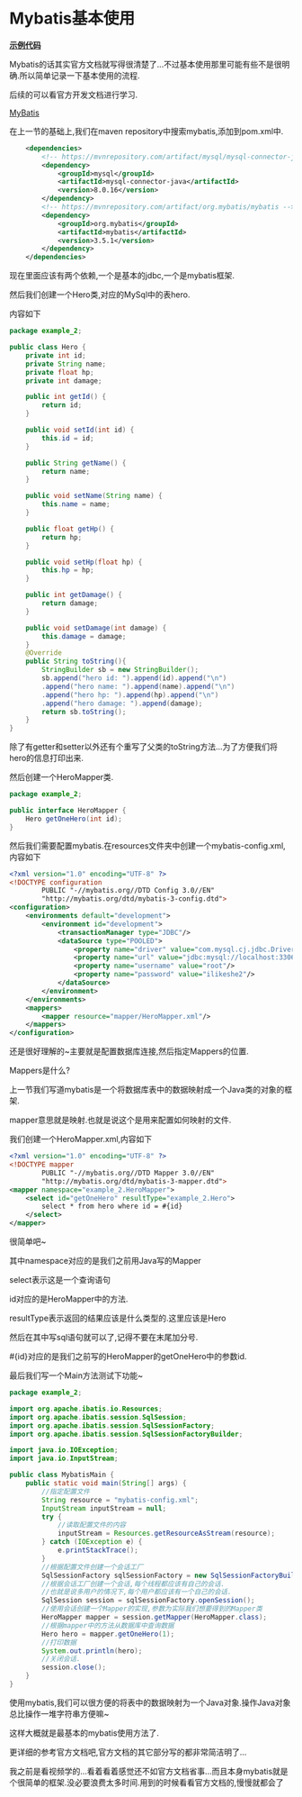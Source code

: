 # Mybatis基本使用

**[示例代码](https://github.com/songjunxia70223/JavaEE/tree/master/mybatis/src/main/java/example_2)**

Mybatis的话其实官方文档就写得很清楚了...不过基本使用那里可能有些不是很明确.所以简单记录一下基本使用的流程.

后续的可以看官方开发文档进行学习.

[MyBatis](http://www.mybatis.org/mybatis-3/zh/index.html)

在上一节的基础上,我们在maven repository中搜索mybatis,添加到pom.xml中.

```xml
	<dependencies>
        <!-- https://mvnrepository.com/artifact/mysql/mysql-connector-java -->
        <dependency>
            <groupId>mysql</groupId>
            <artifactId>mysql-connector-java</artifactId>
            <version>8.0.16</version>
        </dependency>
        <!-- https://mvnrepository.com/artifact/org.mybatis/mybatis -->
        <dependency>
            <groupId>org.mybatis</groupId>
            <artifactId>mybatis</artifactId>
            <version>3.5.1</version>
        </dependency>
    </dependencies>
```

现在里面应该有两个依赖,一个是基本的jdbc,一个是mybatis框架.

然后我们创建一个Hero类,对应的MySql中的表hero.

内容如下

```java
package example_2;

public class Hero {
    private int id;
    private String name;
    private float hp;
    private int damage;

    public int getId() {
        return id;
    }

    public void setId(int id) {
        this.id = id;
    }

    public String getName() {
        return name;
    }

    public void setName(String name) {
        this.name = name;
    }

    public float getHp() {
        return hp;
    }

    public void setHp(float hp) {
        this.hp = hp;
    }

    public int getDamage() {
        return damage;
    }

    public void setDamage(int damage) {
        this.damage = damage;
    }
    @Override
    public String toString(){
        StringBuilder sb = new StringBuilder();
        sb.append("hero id: ").append(id).append("\n")
        .append("hero name: ").append(name).append("\n")
        .append("hero hp: ").append(hp).append("\n")
        .append("hero damage: ").append(damage);
        return sb.toString();
    }
}
```

除了有getter和setter以外还有个重写了父类的toString方法...为了方便我们将hero的信息打印出来.

然后创建一个HeroMapper类.

```java
package example_2;

public interface HeroMapper {
    Hero getOneHero(int id);
}
```

然后我们需要配置mybatis.在resources文件夹中创建一个mybatis-config.xml,内容如下

```xml
<?xml version="1.0" encoding="UTF-8" ?>
<!DOCTYPE configuration
        PUBLIC "-//mybatis.org//DTD Config 3.0//EN"
        "http://mybatis.org/dtd/mybatis-3-config.dtd">
<configuration>
    <environments default="development">
        <environment id="development">
            <transactionManager type="JDBC"/>
            <dataSource type="POOLED">
                <property name="driver" value="com.mysql.cj.jdbc.Driver"/>
                <property name="url" value="jdbc:mysql://localhost:3306/jdbc?serverTimezone=Asia/Shanghai"/>
                <property name="username" value="root"/>
                <property name="password" value="ilikeshe2"/>
            </dataSource>
        </environment>
    </environments>
    <mappers>
        <mapper resource="mapper/HeroMapper.xml"/>
    </mappers>
</configuration>
```

还是很好理解的~主要就是配置数据库连接,然后指定Mappers的位置.

Mappers是什么?

上一节我们写道mybatis是一个将数据库表中的数据映射成一个Java类的对象的框架.

mapper意思就是映射.也就是说这个是用来配置如何映射的文件.

我们创建一个HeroMapper.xml,内容如下

```xml
<?xml version="1.0" encoding="UTF-8" ?>
<!DOCTYPE mapper
        PUBLIC "-//mybatis.org//DTD Mapper 3.0//EN"
        "http://mybatis.org/dtd/mybatis-3-mapper.dtd">
<mapper namespace="example_2.HeroMapper">
    <select id="getOneHero" resultType="example_2.Hero">
        select * from hero where id = #{id}
    </select>
</mapper>
```

很简单吧~

其中namespace对应的是我们之前用Java写的Mapper

select表示这是一个查询语句

id对应的是HeroMapper中的方法.

resultType表示返回的结果应该是什么类型的.这里应该是Hero

然后在其中写sql语句就可以了,记得不要在末尾加分号.

#{id}对应的是我们之前写的HeroMapper的getOneHero中的参数id.

最后我们写一个Main方法测试下功能~

```java
package example_2;

import org.apache.ibatis.io.Resources;
import org.apache.ibatis.session.SqlSession;
import org.apache.ibatis.session.SqlSessionFactory;
import org.apache.ibatis.session.SqlSessionFactoryBuilder;

import java.io.IOException;
import java.io.InputStream;

public class MybatisMain {
    public static void main(String[] args) {
        //指定配置文件
        String resource = "mybatis-config.xml";
        InputStream inputStream = null;
        try {
            //读取配置文件的内容
            inputStream = Resources.getResourceAsStream(resource);
        } catch (IOException e) {
            e.printStackTrace();
        }
        //根据配置文件创建一个会话工厂
        SqlSessionFactory sqlSessionFactory = new SqlSessionFactoryBuilder().build(inputStream);
        //根据会话工厂创建一个会话,每个线程都应该有自己的会话.
        //也就是说多用户的情况下,每个用户都应该有一个自己的会话.
        SqlSession session = sqlSessionFactory.openSession();
        //使用会话创建一个Mapper的实现,参数为实际我们想要得到的Mapper类
        HeroMapper mapper = session.getMapper(HeroMapper.class);
        //根据mapper中的方法从数据库中查询数据
        Hero hero = mapper.getOneHero(1);
        //打印数据
        System.out.println(hero);
        //关闭会话.
        session.close();
    }
}

```

使用mybatis,我们可以很方便的将表中的数据映射为一个Java对象.操作Java对象总比操作一堆字符串方便嘛~

这样大概就是最基本的mybatis使用方法了.

更详细的参考官方文档吧,官方文档的其它部分写的都非常简洁明了...

我之前是看视频学的...看着看着感觉还不如官方文档省事...而且本身mybatis就是个很简单的框架.没必要浪费太多时间.用到的时候看看官方文档的,慢慢就都会了